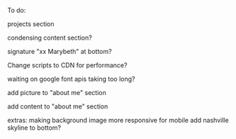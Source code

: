 To do:

projects section

condensing content section?

signature "xx Marybeth" at bottom?

Change scripts to CDN for performance?

waiting on google font apis taking too long?

add picture to "about me" section

add content to "about me" section

extras:
making background image more responsive for mobile
add nashville skyline to bottom?